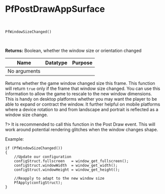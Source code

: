# PfPostDrawAppSurface

&nbsp;

`PfWindowSizeChanged()`

&nbsp;

**Returns:** Boolean, whether the window size or orientation changed

|Name        |Datatype|Purpose|
|------------|--------|-------|
|No arguments|        |       |

Returns whether the game window changed size this frame. This function will return `true` only if the frame that window size changed. You can use this information to allow the game to rescale to the new window dimensions. This is handy on desktop platforms whether you may want the player to be able to expand or contract the window. It further helpful on mobile platforms where a device rotation to and from landscape and portrait is reflected as a window size change.

?> It is recommended to call this function in the Post Draw event. This will work around potential rendering glitches when the window changes shape.

Example:

```gml
if (PfWindowSizeChanged())
{
    //Update our configuration
    configStruct.fullscreen   = window_get_fullscreen();
    configStruct.windowWidth  = window_get_width();
    configStruct.windowHeight = window_get_height();
    
    //Reapply to adapt to the new window size
    PfApply(configStruct);
}
```
